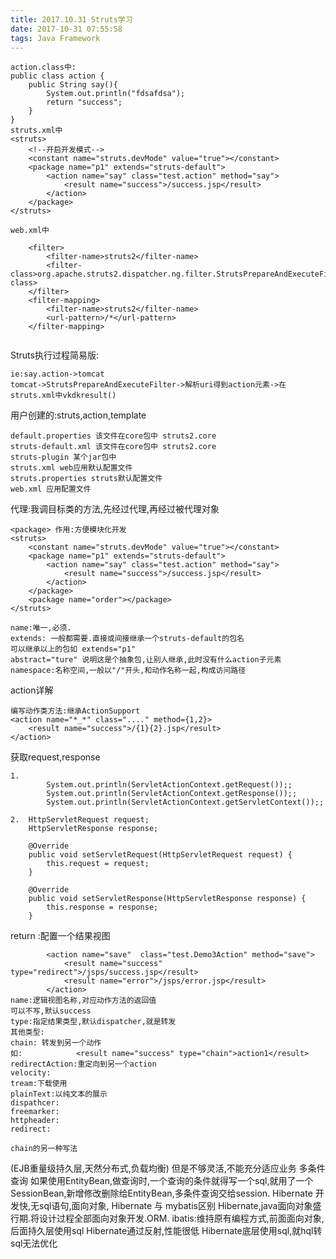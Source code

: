 ```yaml
---
title: 2017.10.31 Struts学习
date: 2017-10-31 07:55:58
tags: Java Framework
---
```

```
action.class中:
public class action {
    public String say(){
        System.out.println("fdsafdsa");
        return "success";
    }
}
struts.xml中
<struts>
    <!--开启开发模式-->
    <constant name="struts.devMode" value="true"></constant>
    <package name="p1" extends="struts-default">
        <action name="say" class="test.action" method="say">
            <result name="success">/success.jsp</result>
        </action>
    </package>
</struts>

web.xml中

    <filter>
        <filter-name>struts2</filter-name>
        <filter-class>org.apache.struts2.dispatcher.ng.filter.StrutsPrepareAndExecuteFilter</filter-class>
    </filter>
    <filter-mapping>
        <filter-name>struts2</filter-name>
        <url-pattern>/*</url-pattern>
    </filter-mapping>
    
```
Struts执行过程简易版:
```
ie:say.action->tomcat
tomcat->StrutsPrepareAndExecuteFilter->解析uri得到action元素->在struts.xml中vkdkresult()

```
用户创建的:struts,action,template
```
default.properties 该文件在core包中 struts2.core
struts-default.xml 该文件在core包中 struts2.core
struts-plugin 某个jar包中
struts.xml web应用默认配置文件
struts.properties struts默认配置文件
web.xml 应用配置文件
```
代理:我调目标类的方法,先经过代理,再经过被代理对象
```
<package> 作用:方便模块化开发
<struts>
    <constant name="struts.devMode" value="true"></constant>
    <package name="p1" extends="struts-default">
        <action name="say" class="test.action" method="say">
            <result name="success">/success.jsp</result>
        </action>
    </package>
    <package name="order"></package>
</struts>

name:唯一,必须.
extends: 一般都需要.直接或间接继承一个struts-default的包名
可以继承以上的包如 extends="p1"
abstract="ture" 说明这是个抽象包,让别人继承,此时没有什么action子元素
namespace:名称空间,一般以"/"开头,和动作名称一起,构成访问路径
```
action详解
```
编写动作类方法:继承ActionSupport
<action name="*_*" class="...." method={1,2}>
    <result name="success">/{1}{2}.jsp</result>
</action>
```
获取request,response
```
1.      
        System.out.println(ServletActionContext.getRequest());;
        System.out.println(ServletActionContext.getResponse());;
        System.out.println(ServletActionContext.getServletContext());;

2.  HttpServletRequest request;
    HttpServletResponse response;

    @Override
    public void setServletRequest(HttpServletRequest request) {
        this.request = request;
    }

    @Override
    public void setServletResponse(HttpServletResponse response) {
        this.response = response;
    }
```
return :配置一个结果视图
```
        <action name="save"  class="test.Demo3Action" method="save">
            <result name="success" type="redirect">/jsps/success.jsp</result>
            <result name="error">/jsps/error.jsp</result>
        </action>
name:逻辑视图名称,对应动作方法的返回值
可以不写,默认success
type:指定结果类型,默认dispatcher,就是转发
其他类型:
chain: 转发到另一个动作
如:            <result name="success" type="chain">action1</result>
redirectAction:重定向到另一个action
velocity: 
tream:下载使用
plainText:以纯文本的展示
dispathcer: 
freemarker:
httpheader:
redirect:

chain的另一种写法

```
(EJB重量级持久层,天然分布式,负载均衡) 但是不够灵活,不能充分适应业务
多条件查询
如果使用EntityBean,做查询时,一个查询的条件就得写一个sql,就用了一个SessionBean,新增修改删除给EntityBean,多条件查询交给session.
Hibernate 开发快,无sql语句,面向对象,
Hibernate 与 mybatis区别
Hibernate,java面向对象盛行期.将设计过程全部面向对象开发.ORM.
ibatis:维持原有编程方式,前面面向对象,后面持久层使用sql
Hibernate通过反射,性能很低
Hibernate底层使用sql,就hql转sql无法优化
